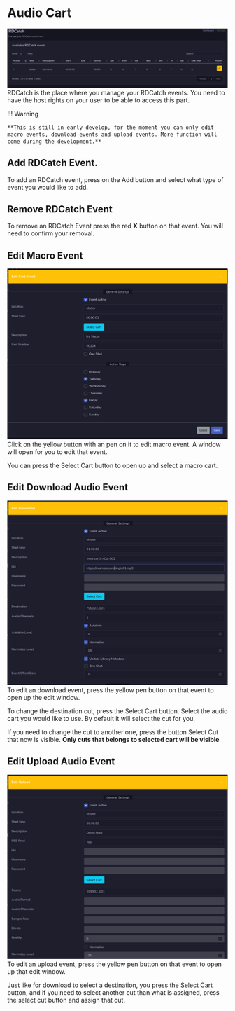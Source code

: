 # Audio Cart

![Screenshot](img/rdcatch.png)
RDCatch is the place where you manage your RDCatch events. You need to have the host rights on your user to be able to access this part.

!!! Warning

    **This is still in early develop, for the moment you can only edit macro events, download events and upload events. More function will come during the development.**

## Add RDCatch Event.
To add an RDCatch event, press on the Add button and select what type of event you would like to add.

## Remove RDCatch Event
To remove an RDCatch Event press the red **X** button on that event. You will need to confirm your removal.

## Edit Macro Event
![Screenshot](img/editmacroevent.png)
Click on the yellow button with an pen on it to edit macro event. A window will open for you to edit that event.

You can press the Select Cart button to open up and select a macro cart.

## Edit Download Audio Event
![Screenshot](img/rdcatchdownload.png)
To edit an download event, press the yellow pen button on that event to open up the edit window.

To change the destination cut, press the Select Cart button. Select the audio cart you would like to use. By default it will select the cut for you.

If you need to change the cut to another one, press the button Select Cut that now is visible. **Only cuts that belongs to selected cart will be visible**

## Edit Upload Audio Event
![Screenshot](img/rdcatchupload.png)
To edit an upload event, press the yellow pen button on that event to open up that edit window.

Just like for download to select a destination, you press the Select Cart button, and if you need to select another cut than what is assigned, press the select cut button and assign that cut.